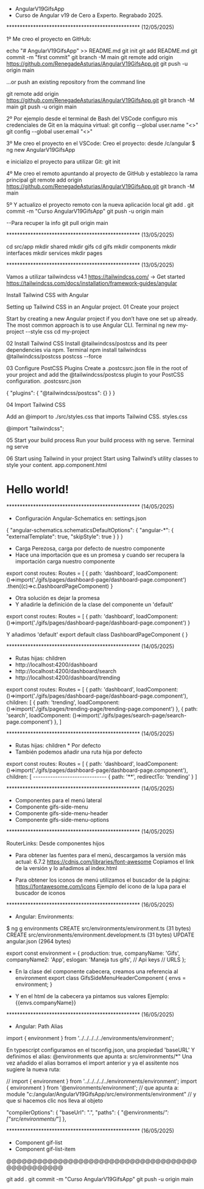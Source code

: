 
* AngularV19GifsApp
* Curso de Angular v19 de Cero a Experto. Regrabado 2025.

************************************************** (12/05/2025)

1º Me creo el proyecto en GitHub: 

echo "# AngularV19GifsApp" >> README.md
git init
git add README.md
git commit -m "first commit"
git branch -M main
git remote add origin https://github.com/RenegadeAsturias/AngularV19GifsApp.git
git push -u origin main

…or push an existing repository from the command line

git remote add origin https://github.com/RenegadeAsturias/AngularV19GifsApp.git
git branch -M main
git push -u origin main


2º Por ejemplo desde el terminal de Bash del VSCode configuro mis credenciales de Git en la máquina virtual:
git config --global user.name "<>" 
git config --global user.email "<>"

3º Me creo el proyecto en el VSCode:
Creo el proyecto: desde /c/angular
$ ng new AngularV19GifsApp

e inicializo el proyecto para utilizar Git: git init

4º Me creo el remoto apuntando al proyecto de GitHub y establezco la rama principal 
git remote add origin https://github.com/RenegadeAsturias/AngularV19GifsApp.git
git branch -M main

5º Y actualizo el proyecto remoto con la nueva aplicación local
git add . 
git commit -m "Curso AngularV19GifsApp" 
git push -u origin main

--Para recuper la info git pull origin main

************************************************** (13/05/2025)

cd src/app
mkdir shared
mkdir gifs
cd gifs
mkdir components
mkdir interfaces
mkdir services
mkdir pages

************************************************** (13/05/2025)

Vamos a utilizar tailwindcss v4.1
https://tailwindcss.com/ -> Get started
https://tailwindcss.com/docs/installation/framework-guides/angular

Install Tailwind CSS with Angular

Setting up Tailwind CSS in an Angular project.
01 Create your project

Start by creating a new Angular project if you don’t have one set up already. The most common approach is to use Angular CLI. Terminal
ng new my-project --style css
cd my-project

02 Install Tailwind CSS
Install @tailwindcss/postcss and its peer dependencies via npm.
Terminal
npm install tailwindcss @tailwindcss/postcss postcss --force

03
Configure PostCSS Plugins
Create a .postcssrc.json file in the root of your project and add the @tailwindcss/postcss plugin to your PostCSS configuration.
.postcssrc.json

{
  "plugins": {
    "@tailwindcss/postcss": {}
  }
}

04 Import Tailwind CSS

Add an @import to ./src/styles.css that imports Tailwind CSS.
styles.css

@import "tailwindcss";

05 Start your build process
Run your build process with ng serve.
Terminal
ng serve

06
Start using Tailwind in your project
Start using Tailwind’s utility classes to style your content.
app.component.html

<h1 class="text-3xl font-bold underline">
  Hello world!
</h1>

************************************************** (14/05/2025)

* Configuración Angular-Schematics en: settings.json

{
    "angular-schematics.schematicsDefaultOptions": {
        "angular-*": {
            "externalTemplate": true,
            "skipStyle": true
        }
    }
}

* Carga Perezosa, carga por defecto de nuestro componente
* Hace una importación que es un promesa y cuando ser recupera la importación carga nuestro componente

export const routes: Routes = [
  {
    path: 'dashboard',
    loadComponent: ()=>import('./gifs/pages/dashboard-page/dashboard-page.component')
      .then((c)=>c.DashboardPageComponent)
  }

* Otra solución es dejar la promesa 
* Y añadirle la definición de la clase del componente un 'default'

export const routes: Routes = [
  {
    path: 'dashboard',
    loadComponent: ()=>import('./gifs/pages/dashboard-page/dashboard-page.component')
  }

Y añadimos 'default'
export default class DashboardPageComponent { }

************************************************** (14/05/2025)

* Rutas hijas: children
* http://localhost:4200/dashboard
* http://localhost:4200/dashboard/search
* http://localhost:4200/dashboard/trending

export const routes: Routes = [
  {
    path: 'dashboard',
    loadComponent: ()=>import('./gifs/pages/dashboard-page/dashboard-page.component'),
    children: [
      {
        path: 'trending',
        loadComponent: ()=>import('./gifs/pages/trending-page/trending-page.component')
      },
      {
        path: 'search',
        loadComponent: ()=>import('./gifs/pages/search-page/search-page.component')
      },
    ]

************************************************** (14/05/2025)

* Rutas hijas: children * Por defecto
* También podemos añadir una ruta hija por defecto

export const routes: Routes = [
  {
    path: 'dashboard',
    loadComponent: ()=>import('./gifs/pages/dashboard-page/dashboard-page.component'),
    children: [
      ------------------------------
      {
        path: '**',
        redirectTo: 'trending'
      }
    ]

************************************************** (14/05/2025)

* Componentes para el menú lateral
* Componente gifs-side-menu
* Componente gifs-side-menu-header
* Componente gifs-side-menu-options

************************************************** (14/05/2025)

RouterLinks: Desde componentes hijos


* Para obtener las fuentes para el menú, descargamos la versión más actual: 6.7.2
https://cdnjs.com/libraries/font-awesome
Copiamos el link de la versión y lo añadimos al index.html
<link rel="stylesheet" href="https://cdnjs.cloudflare.com/ajax/libs/font-awesome/6.7.2/css/all.min.css" integrity="sha512-Evv84Mr4kqVGRNSgIGL/F/aIDqQb7xQ2vcrdIwxfjThSH8CSR7PBEakCr51Ck+w+/U6swU2Im1vVX0SVk9ABhg==" crossorigin="anonymous" referrerpolicy="no-referrer" />

* Para obtener los iconos de menú utilizamos el buscador de la página:
https://fontawesome.com/icons
Ejemplo del icono de la lupa para el buscador de iconos
<i class="fa-solid fa-magnifying-glass"></i>

************************************************** (16/05/2025)
* Angular: Environments:

$ ng g environments
CREATE src/environments/environment.ts (31 bytes)
CREATE src/environments/environment.development.ts (31 bytes)
UPDATE angular.json (2964 bytes)

export const environment = {
  production: true,
  companyName: 'Gifs',
  companyName2: 'App',
  eslogan: 'Maneja tus gifs',
  // Api keys
  // URLS
};

* En la clase del componente cabecera, creamos una referencia al environment
export class GifsSideMenuHeaderComponent {
  envs = environment;
}

* Y en el html de la cabecera ya pintamos sus valores
Ejemplo: {{envs.companyName}}


************************************************** (16/05/2025)
* Angular: Path Alias

import { environment } from '../../../../../environments/environment';

En typescript configuramos en el tsconfig.json, una propiedad 'baseURL'
Y definimos el alias: @environments que apunta a: src/environments/*"
Una vez añadido el alias borramos el import anterior y ya el assitente nos sugiere la nueva ruta:

// import { environment } from '../../../../../environments/environment';
import { environment } from '@environments/environment';
// que apunta a: module "c:/angular/AngularV19GifsApp/src/environments/environment"
// y que si hacemos clic nos lleva al objeto

"compilerOptions": {
  "baseUrl": ".",
  "paths": {
    "@environments/*": ["src/environments/*"]
  },



************************************************** (16/05/2025)
* Component gif-list
* Component gif-list-item






@@@@@@@@@@@@@@@@@@@@@@@@@@@@@@@@@@@@@@@@@@@@@@@@

git add . 
git commit -m "Curso AngularV19GifsApp" 
git push -u origin main

